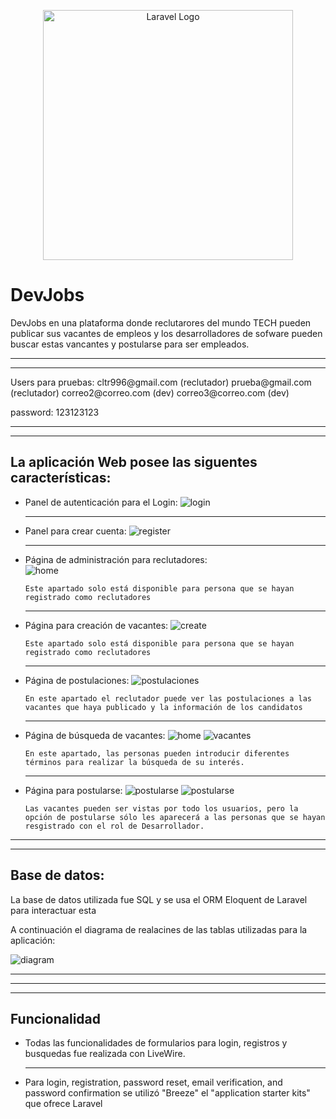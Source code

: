 <p align="center"><a href="https://laravel.com" target="_blank"><img src="https://raw.githubusercontent.com/laravel/art/master/logo-lockup/5%20SVG/2%20CMYK/1%20Full%20Color/laravel-logolockup-cmyk-red.svg" width="400" alt="Laravel Logo"></a></p>

<h1>DevJobs</h1>

<p>DevJobs en una plataforma donde reclutarores del mundo TECH pueden publicar sus vacantes de empleos y los desarrolladores de sofware pueden buscar estas vancantes y postularse para ser empleados.</p>

<hr>
<hr>
Users para pruebas:
cltr996@gmail.com   (reclutador)
prueba@gmail.com    (reclutador)
correo2@correo.com  (dev)
correo3@correo.com  (dev)

password: 123123123
<hr>
<hr>

<h2>La aplicación Web posee las siguentes características:</h2>


<ul>
  <li>
    Panel de autenticación para el Login:
    <img src="./readmeFiles/login.jpg" alt="login" >
  </li>

  <hr>

  <li>
    Panel para crear cuenta:
    <img src="./readmeFiles/register.jpg" alt="register" >
  </li>
  
  <hr>

  <li>
    Página de administración para reclutadores:
    <br>
    <img src="./readmeFiles/dashboard.jpg" alt="home" >
    
    Este apartado solo está disponible para persona que se hayan registrado como reclutadores
  </li>

  

  <hr>

  <li>
    Página para creación de vacantes:
    <img src="./readmeFiles/create.jpg" alt="create" >
    
    Este apartado solo está disponible para persona que se hayan registrado como reclutadores
    
  </li>

  <hr>

  <li>
    Página de postulaciones:
    <img src="./readmeFiles/postulaciones.jpg" alt="postulaciones" >
    
    En este apartado el reclutador puede ver las postulaciones a las vacantes que haya publicado y la información de los candidatos

  </li>

  <hr>

  <li>
    Página de búsqueda de vacantes:
    <img src="./readmeFiles/home.jpg" alt="home" >
    <img src="./readmeFiles/vacantes.jpg" alt="vacantes" >

    En este apartado, las personas pueden introducir diferentes términos para realizar la búsqueda de su interés.
  </li>

  <hr>

  <li>
    Página para postularse:
    <img src="./readmeFiles/postularse.jpg" alt="postularse" >
    <img src="./readmeFiles/postularse2.jpg" alt="postularse" >
    
    Las vacantes pueden ser vistas por todo los usuarios, pero la opción de postularse sólo les aparecerá a las personas que se hayan resgistrado con el rol de Desarrollador.

    
  </li>
  
</ul>

<hr>
<hr>

<h2>Base de datos:</h2>

<p>La base de datos utilizada fue SQL y se usa el ORM Eloquent de Laravel para interactuar esta</p>

<p>A continuación el diagrama de realacines de las tablas utilizadas para la aplicación:</p>


<img src="./readmeFiles/diagram.jpg" alt="diagram" >





<hr>
<hr>
<hr>

<h2>Funcionalidad</h2>
<ul>

<li>Todas las funcionalidades de formularios para login, registros y busquedas fue realizada con LiveWire.</li>

<hr>

<li>Para login, registration, password reset, email verification, and password confirmation se utilizó "Breeze"  el "application starter kits" que ofrece Laravel</li>

</ul>


